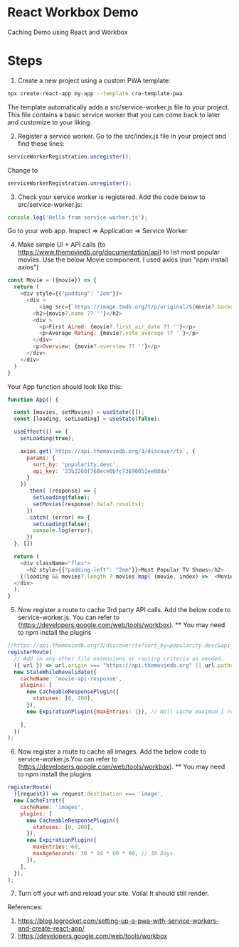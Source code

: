 # React Workbox Demo
Caching Demo using React and Workbox

# Steps
1. Create a new project using a custom PWA template:
```bash
npx create-react-app my-app --template cra-template-pwa
```
The template automatically adds a src/service-worker.js file to your project. This file contains a basic service worker that you can come back to later and customize to your liking.

2. Register a service worker. Go to the src/index.js file in your project and find these lines:

```javascript
serviceWorkerRegistration.unregister();
```
Change to 
```javascript
serviceWorkerRegistration.unregister();
```
3. Check your service worker is registered. Add the code below to src/service-worker.js:
```javascript
console.log('Hello from service-worker.js');
```
Go to your web app. Inspect => Application => Service Worker

4. Make simple UI + API calls (to https://www.themoviedb.org/documentation/api) to list most popular movies. Use the below Movie component. I used axios (run "npm install axios")

```javascript
const Movie = ({movie}) => {
  return (
    <div style={{"padding": "2em"}}>
      <div >
          <img src={`https://image.tmdb.org/t/p/original/${movie?.backdrop_path ?? ''}`} alt={movie.name} style={{"max-width": "300px"}}/>
        <h2>{movie?.name ?? ''}</h2>
        <div >
          <p>First Aired: {movie?.first_air_date ?? ''}</p>
          <p>Average Rating: {movie?.vote_average ?? ''}</p>
        </div>
        <p>Overview: {movie?.overview ?? ''}</p>
      </div>
    </div>
  )
}
```

Your App function should look like this: 
```javascript
function App() {

  const [movies, setMovies] = useState([]);
  const [loading, setLoading] = useState(false);

  useEffect(() => {
    setLoading(true);

    axios.get(`https://api.themoviedb.org/3/discover/tv`, {
      params: {
        sort_by: 'popularity.desc',
        api_key: '23b2268f768ece0bfc73690051ee08da'
      }
    })
      .then( (response) => {
        setLoading(false);
        setMovies(response?.data?.results);
      })
      .catch( (error) => {
        setLoading(false);
        console.log(error);
      })
  }, [])

  return (
    <div className="flex">
      <h2 style={{"padding-left": "2em"}}>Most Popular TV Shows</h2>
    {!loading && movies?.length ? movies.map( (movie, index) =>  <Movie key={movie?.id ?? index} movie={movie}/>) : <h2>Loading...</h2>}
  </div>
  );
}
```
5. Now register a route to cache 3rd party API calls. Add the below code to service-worker.js. You can refer to (https://developers.google.com/web/tools/workbox). 
** You may need to npm install the plugins

```javascript
//https://api.themoviedb.org/3/discover/tv?sort_by=popularity.desc&api_key=23b2268f768ece0bfc73690051ee08da
registerRoute(
  // Add in any other file extensions or routing criteria as needed.
  ({ url }) => url.origin === "https://api.themoviedb.org" || url.pathname === "/3/discover/tv", // Customize this strategy as needed, e.g., by changing to CacheFirst.
  new StaleWhileRevalidate({
    cacheName: 'movie-api-response',
    plugins: [
      new CacheableResponsePlugin({
        statuses: [0, 200],
      }),
      new ExpirationPlugin({maxEntries: 1}), // Will cache maximum 1 requests.
    
    ],
  })
);
```

6. Now register a route to cache all images. Add the below code to service-worker.js.You can refer to (https://developers.google.com/web/tools/workbox).
** You may need to npm install the plugins
```javascript
registerRoute(
  ({request}) => request.destination === 'image',
  new CacheFirst({
    cacheName: 'images',
    plugins: [
      new CacheableResponsePlugin({
        statuses: [0, 200],
      }),
      new ExpirationPlugin({
        maxEntries: 60,
        maxAgeSeconds: 30 * 24 * 60 * 60, // 30 Days
      }),
    ],
  }),
);
```
7. Turn off your wifi and reload your site. Voila! It should still render. 

References:
1. https://blog.logrocket.com/setting-up-a-pwa-with-service-workers-and-create-react-app/
2. https://developers.google.com/web/tools/workbox
